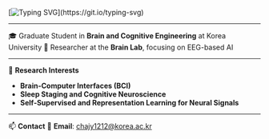 [![Typing SVG](https://readme-typing-svg.demolab.com?font=Fira+Code&weight=500&size=16&pause=1000&color=F7B1B1&width=435&height=25&lines=%F0%9F%91%8B%F0%9F%8F%BB+Hi%2C+I'm+Jeong+Yun+!!)](https://git.io/typing-svg)

---

🎓 Graduate Student in **Brain and Cognitive Engineering** at Korea University
🧪 Researcher at the **Brain Lab**, focusing on EEG-based AI

---

🔬 **Research Interests**
- **Brain-Computer Interfaces (BCI)**  
- **Sleep Staging and Cognitive Neuroscience**  
- **Self-Supervised and Representation Learning for Neural Signals**

---

📫 **Contact**
📧 **Email**: chajy1212@korea.ac.kr 

<!--
**chajy1212/chajy1212** is a ✨ _special_ ✨ repository because its `README.md` (this file) appears on your GitHub profile.

Here are some ideas to get you started:

- 🔭 I’m currently working on ...
- 🌱 I’m currently learning ...
- 👯 I’m looking to collaborate on ...
- 🤔 I’m looking for help with ...
- 💬 Ask me about ...
- 📫 How to reach me: ...
- 😄 Pronouns: ...
- ⚡ Fun fact: ...
-->
